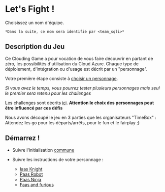 # Let's Fight !

Choisissez un nom d'équipe.

    *Dans la suite, ce nom sera identifié par <team_sqli>*

## Description du Jeu

Ce Clouding Game a pour vocation de vous faire découvrir en partant de zéro, les possibilités d'utilisation du Cloud Azure.
Chaque type de déploiement, d'intégration ou d'usage est décrit par un "personnage".

Votre première étape consiste à [choisir un personnage](caracters.md). 

*Si vous avez le temps, vous pourrez tester plusieurs personnages mais seul le premier sera retenu pour les challenges*

Les challenges sont décrits [ici](challenges.md). **Attention le choix des personnages peut être influencé par ces défis**

Nous avons découpé le jeu en 3 parties que les organisateurs "TimeBox" : Attendez les go pour les départs/arrêts, pour le fun et le fairplay ;)

## Démarrez !

* Suivre l'initialisation [commune](instructions_init_common.md)

* Suivre les instructions de votre personnage : 

    * [Iaas Knight](instructions_iaas_knight.md)
    * [Paas Robot](instructions_paas_robot.md)
    * [Paas Ninja](instructions_paas_ninja.md)
    * [Faas and furious](instructions_faas_and_furious.md)
